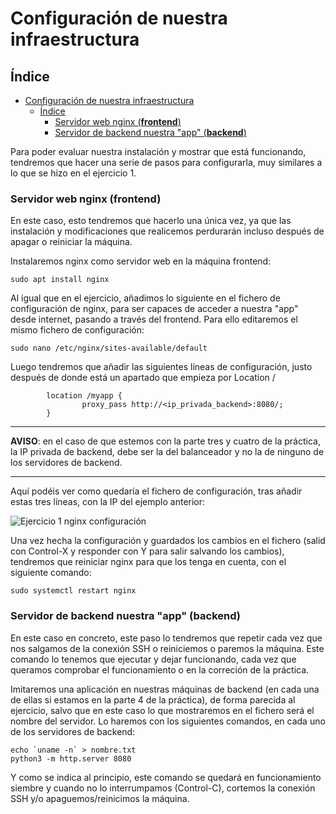 # Configuración de nuestra infraestructura

## Índice
- [Configuración de nuestra infraestructura](#configuración-de-nuestra-infraestructura)
  - [Índice](#índice)
    - [Servidor web nginx (**frontend**)](#servidor-web-nginx-frontend)
    - [Servidor de backend nuestra "app" (**backend**)](#servidor-de-backend-nuestra-app-backend)

Para poder evaluar nuestra instalación y mostrar que está funcionando, tendremos que hacer una serie de pasos para configurarla, muy similares a lo que se hizo en el ejercicio 1.

### Servidor web nginx (**frontend**)

En este caso, esto tendremos que hacerlo una única vez, ya que las instalación y modificaciones que realicemos perdurarán incluso después de apagar o reiniciar la máquina.

Instalaremos nginx como servidor web en la máquina frontend:

```
sudo apt install nginx
```

Al igual que en el ejercicio, añadimos lo siguiente en el fichero de configuración de nginx, para ser capaces de acceder a nuestra "app" desde internet, pasando a través del frontend. Para ello editaremos el mismo fichero de configuración:

```
sudo nano /etc/nginx/sites-available/default
```

Luego tendremos que añadir las siguientes líneas de configuración, justo después de donde está un apartado que empieza por Location /

```
        location /myapp {
                proxy_pass http://<ip_privada_backend>:8080/;
        }
```
---
**AVISO**: en el caso de que estemos con la parte tres y cuatro de la práctica, la IP privada de backend, debe ser la del balanceador y no la de ninguno de los servidores de backend.

---

Aquí podéis ver como quedaría el fichero de configuración, tras añadir estas tres líneas, con la IP del ejemplo anterior:

![Ejercicio 1 nginx configuración](./Ejercicio%201/images/Ejercicio1_nginx_proxy_pass.jpg "Ejercicio 1 nginx configuración")

Una vez hecha la configuración y guardados los cambios en el fichero (salid con Control-X y responder con Y para salir salvando los cambios), tendremos que reiniciar nginx para que los tenga en cuenta, con el siguiente comando:

```
sudo systemctl restart nginx
```

### Servidor de backend nuestra "app" (**backend**)

En este caso en concreto, este paso lo tendremos que repetir cada vez que nos salgamos de la conexión SSH o reiniciemos o paremos la máquina. Este comando lo tenemos que ejecutar y dejar funcionando, cada vez que queramos comprobar el funcionamiento o en la correción de la práctica.

Imitaremos una aplicación en nuestras máquinas de backend (en cada una de ellas si estamos en la parte 4 de la práctica), de forma parecida al ejercicio, salvo que en este caso lo que mostraremos en el fichero será el nombre del servidor. Lo haremos con los siguientes comandos, en cada uno de los servidores de backend:

```
echo `uname -n` > nombre.txt
python3 -m http.server 8080
```

Y como se indica al principio, este comando se quedará en funcionamiento siembre y cuando no lo interrumpamos (Control-C), cortemos la conexión SSH y/o apaguemos/reinicimos la máquina.